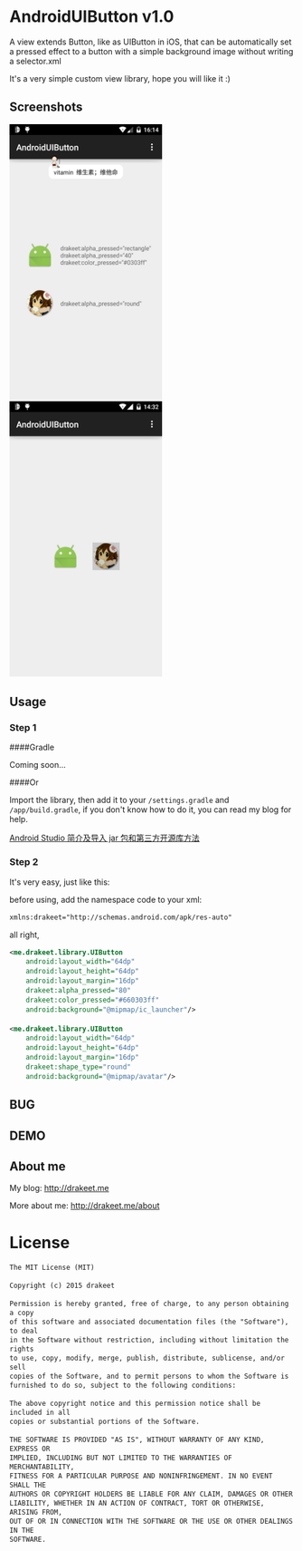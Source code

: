 # AndroidUIButton v1.0

A view extends Button, like as UIButton in iOS, that can be automatically set a pressed effect to a button with a simple background image without writing a selector.xml

It's a very simple custom view library, hope you will like it :)

## Screenshots

<img src="/screenshots/s1.png" alt="screenshot" title="screenshot" width="270" height="486" /><img src="/screenshots/s2.png" alt="screenshot" title="screenshot" width="270" height="486" />


## Usage
### Step 1
####Gradle

Coming soon...

####Or

Import the library, then add it to your `/settings.gradle` and `/app/build.gradle`, if you don't know how to do it, you can read my blog for help.

[Android Studio 简介及导入 jar 包和第三方开源库方法](http://drakeet.me/android-studio)

### Step 2

It's very easy, just like this:

before using, add the namespace code to your xml:
```xml
xmlns:drakeet="http://schemas.android.com/apk/res-auto"
```

all right, 

```xml
<me.drakeet.library.UIButton
    android:layout_width="64dp"
    android:layout_height="64dp"
    android:layout_margin="16dp"
    drakeet:alpha_pressed="80"
    drakeet:color_pressed="#660303ff"
    android:background="@mipmap/ic_launcher"/>

<me.drakeet.library.UIButton
    android:layout_width="64dp"
    android:layout_height="64dp"
    android:layout_margin="16dp"
    drakeet:shape_type="round"
    android:background="@mipmap/avatar"/>
```

## BUG

## DEMO

## About me

My blog: http://drakeet.me

More about me: http://drakeet.me/about

License
============

    The MIT License (MIT)

    Copyright (c) 2015 drakeet

    Permission is hereby granted, free of charge, to any person obtaining a copy
    of this software and associated documentation files (the "Software"), to deal
    in the Software without restriction, including without limitation the rights
    to use, copy, modify, merge, publish, distribute, sublicense, and/or sell
    copies of the Software, and to permit persons to whom the Software is
    furnished to do so, subject to the following conditions:

    The above copyright notice and this permission notice shall be included in all
    copies or substantial portions of the Software.

    THE SOFTWARE IS PROVIDED "AS IS", WITHOUT WARRANTY OF ANY KIND, EXPRESS OR
    IMPLIED, INCLUDING BUT NOT LIMITED TO THE WARRANTIES OF MERCHANTABILITY,
    FITNESS FOR A PARTICULAR PURPOSE AND NONINFRINGEMENT. IN NO EVENT SHALL THE
    AUTHORS OR COPYRIGHT HOLDERS BE LIABLE FOR ANY CLAIM, DAMAGES OR OTHER
    LIABILITY, WHETHER IN AN ACTION OF CONTRACT, TORT OR OTHERWISE, ARISING FROM,
    OUT OF OR IN CONNECTION WITH THE SOFTWARE OR THE USE OR OTHER DEALINGS IN THE
    SOFTWARE.
